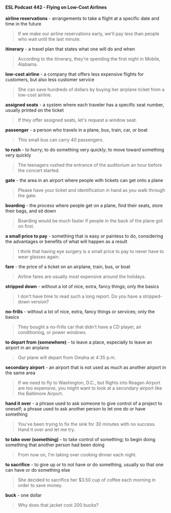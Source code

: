 #### ESL Podcast 442 - Flying on Low-Cost Airlines

**airline reservations** - arrangements to take a flight at a specific date and time in
the future

> If we make our airline reservations early, we'll pay less than people who wait
until the last minute.

**itinerary** - a travel plan that states what one will do and when

> According to the itinerary, they're spending the first night in Mobile, Alabama.

**low-cost airline** - a company that offers less expensive flights for customers,
but also less customer service

> She can save hundreds of dollars by buying her airplane ticket from a low-cost
airline.

**assigned seats** - a system where each traveler has a specific seat number,
usually printed on the ticket

> If they offer assigned seats, let's request a window seat.

**passenger** - a person who travels in a plane, bus, train, car, or boat

> This small bus can carry 40 passengers.

**to rush** - to hurry; to do something very quickly; to move toward something very
quickly

> The teenagers rushed the entrance of the auditorium an hour before the
concert started.

**gate** - the area in an airport where people with tickets can get onto a plane

> Please have your ticket and identification in hand as you walk through the gate.

**boarding** - the process where people get on a plane, find their seats, store their
bags, and sit down

> Boarding would be much faster if people in the back of the plane got on first.

**a small price to pay** - something that is easy or painless to do, considering the
advantages or benefits of what will happen as a result

> I think that having eye surgery is a small price to pay to never have to wear
glasses again.

**fare** - the price of a ticket on an airplane, train, bus, or boat

> Airline fares are usually most expensive around the holidays.

**stripped down** - without a lot of nice, extra, fancy things; only the basics

> I don't have time to read such a long report. Do you have a stripped-down
version?

**no-frills** - without a lot of nice, extra, fancy things or services; only the basics

> They bought a no-frills car that didn't have a CD player, air conditioning, or
power windows.

**to depart from (somewhere)** - to leave a place, especially to leave an airport in
an airplane

> Our plane will depart from Omaha at 4:35 p.m.

**secondary airport** - an airport that is not used as much as another airport in the
same area

> If we need to fly to Washington, D.C., but flights into Reagan Airport are too
expensive, you might want to look at a secondary airport like the Baltimore
Airport.

**hand it over** - a phrase used to ask someone to give control of a project to
oneself; a phrase used to ask another person to let one do or have something

> You've been trying to fix the sink for 30 minutes with no success. Hand it over
and let me try.

**to take over (something)** - to take control of something; to begin doing
something that another person had been doing

> From now on, I'm taking over cooking dinner each night.

**to sacrifice** - to give up or to not have or do something, usually so that one can
have or do something else

> She decided to sacrifice her $3.50 cup of coffee each morning in order to save
money.

**buck** - one dollar

> Why does that jacket cost 200 bucks?

